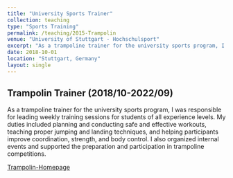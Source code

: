 ```yaml
---
title: "University Sports Trainer"
collection: teaching
type: "Sports Training"
permalink: /teaching/2015-Trampolin
venue: "University of Stuttgart - Hochschulsport"
excerpt: "As a trampoline trainer for the university sports program, I was responsible for leading weekly training sessions for students of all experience levels."
date: 2018-10-01
location: "Stuttgart, Germany"
layout: single
---
```


Trampolin Trainer (2018/10-2022/09)
------
As a trampoline trainer for the university sports program, I was responsible for leading weekly training sessions for students of all experience levels. My duties included planning and conducting safe and effective workouts, teaching proper jumping and landing techniques, and helping participants improve coordination, strength, and body control. I also organized internal events and supported the preparation and participation in trampoline competitions.

[Trampolin-Homepage](https://trampolin.hg.stuvus.uni-stuttgart.de/)
